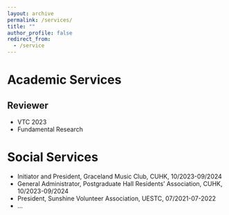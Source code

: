 ```yaml
---
layout: archive
permalink: /services/
title: ""
author_profile: false
redirect_from:
  - /service
---
```

# Academic Services

## Reviewer
- VTC 2023
- Fundamental Research


# Social Services
- Initiator and President, Graceland Music Club, CUHK, 10/2023-09/2024
- General Administrator, Postgraduate Hall Residents’ Association, CUHK, 10/2023-09/2024
- President, Sunshine Volunteer Association, UESTC, 07/2021-07-2022
- ...
